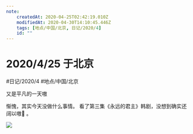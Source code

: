```yaml
---
note:
    createdAt: 2020-04-25T02:42:19.010Z
    modifiedAt: 2020-04-30T14:10:45.446Z
    tags: [地点/中国/北京, 日记/2020/4]
    id: ""
---
```

# 2020/4/25 于北京
#日记/2020/4 #地点/中国/北京  

<!-- @timer "date":"Sat Apr 25 2020 10:42:32 GMT+0800 (China Standard Time)" -->
又是平凡的一天嗷

<!-- @timer "date":"Sat Apr 25 2020 22:24:05 GMT+0800 (China Standard Time)" -->
惭愧，其实今天没做什么事情。
看了第三集《永远的君主》韩剧，没想到确实还阔以嗷:full_moon_with_face: 。  

![](https://1img.hanjutv.com/202004/a9df222ad6.png)

